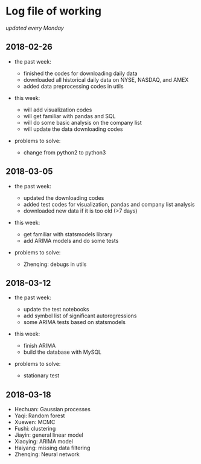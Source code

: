 # Log file of working

*updated every Monday*

## 2018-02-26
+ the past week:
    - finished the codes for downloading daily data
    - downloaded all historical daily data on NYSE, NASDAQ, and AMEX
    - added data preprocessing codes in utils

+ this week:
    - will add visualization codes
    - will get familiar with pandas and SQL
    - will do some basic analysis on the company list
    - will update the data downloading codes

+ problems to solve:
    - change from python2 to python3


## 2018-03-05
+ the past week:
    - updated the downloading codes
    - added test codes for visualization, pandas and company list analysis
    - downloaded new data if it is too old (>7 days)

+ this week:
    - get familiar with statsmodels library
    - add ARIMA models and do some tests

+ problems to solve:
    - Zhenqing: debugs in utils

## 2018-03-12
+ the past week:
    - update the test notebooks 
    - add symbol list of significant autoregressions 
    - some ARIMA tests based on statsmodels

+ this week:
    - finish ARIMA 
    - build the database with MySQL

+ problems to solve:
    - stationary test

## 2018-03-18
+ Hechuan: Gaussian processes
+ Yaqi: Random forest
+ Xuewen: MCMC
+ Fushi: clustering
+ Jiayin: general linear model
+ Xiaoying: ARIMA model
+ Haiyang: missing data filtering
+ Zhenqing: Neural network


